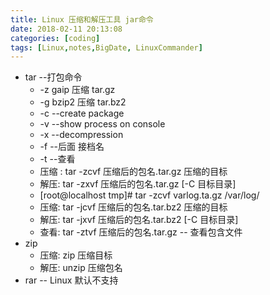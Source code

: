 ```yaml
---
title: Linux 压缩和解压工具 jar命令
date: 2018-02-11 20:13:08
categories: [coding]
tags: [Linux,notes,BigDate, LinuxCommander]
---
```

* tar --打包命令
    * -z gaip 压缩 tar.gz
    * -g bzip2 压缩 tar.bz2
    * -c --create package
    * -v --show process on console
    * -x --decompression
    * -f --后面 接档名
    * -t --查看
    * 压缩 : tar -zcvf 压缩后的包名.tar.gz 压缩的目标
    * 解压: tar -zxvf 压缩后的包名.tar.gz [-C 目标目录]
    * [root@localhost tmp]# tar -zcvf varlog.ta.gz /var/log/
    * 压缩: tar -jcvf 压缩后的包名.tar.bz2 压缩的目标
    * 解压: tar -jxvf 压缩后的包名.tar.bz2 [-C 目标目录]
    * 查看: tar -ztvf 压缩后的包名.tar.gz -- 查看包含文件
* zip
    * 压缩: zip 压缩目标
    * 解压: unzip 压缩包名
* rar -- Linux 默认不支持    